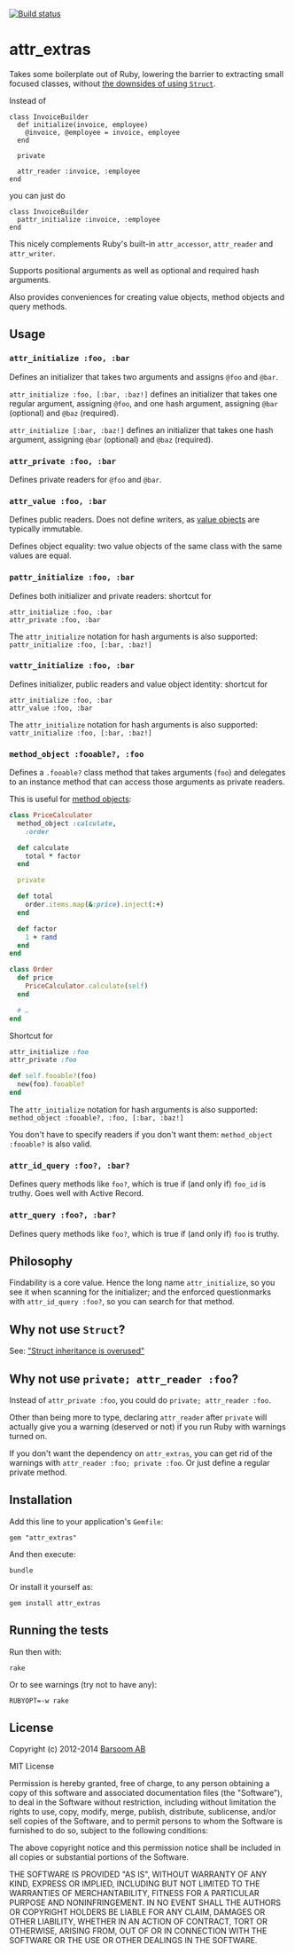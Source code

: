[![Build status](https://secure.travis-ci.org/barsoom/attr_extras.png)](https://travis-ci.org/#!/barsoom/attr_extras/builds)

# attr\_extras

Takes some boilerplate out of Ruby, lowering the barrier to extracting small focused classes, without [the downsides of using `Struct`](http://thepugautomatic.com/2013/08/struct-inheritance-is-overused/).

Instead of

```
class InvoiceBuilder
  def initialize(invoice, employee)
    @invoice, @employee = invoice, employee
  end

  private

  attr_reader :invoice, :employee
end
```

you can just do

```
class InvoiceBuilder
  pattr_initialize :invoice, :employee
end
```

This nicely complements Ruby's built-in `attr_accessor`, `attr_reader` and `attr_writer`.

Supports positional arguments as well as optional and required hash arguments.

Also provides conveniences for creating value objects, method objects and query methods.


## Usage


### `attr_initialize :foo, :bar`

Defines an initializer that takes two arguments and assigns `@foo` and `@bar`.

`attr_initialize :foo, [:bar, :baz!]` defines an initializer that takes one regular argument, assigning `@foo`, and one hash argument, assigning `@bar` (optional) and `@baz` (required).

`attr_initialize [:bar, :baz!]` defines an initializer that takes one hash argument, assigning `@bar` (optional) and `@baz` (required).


### `attr_private :foo, :bar`

Defines private readers for `@foo` and `@bar`.


### `attr_value :foo, :bar`

Defines public readers. Does not define writers, as [value objects](http://en.wikipedia.org/wiki/Value_object) are typically immutable.

Defines object equality: two value objects of the same class with the same values are equal.


### `pattr_initialize :foo, :bar`

Defines both initializer and private readers: shortcut for

```
attr_initialize :foo, :bar
attr_private :foo, :bar
```

The `attr_initialize` notation for hash arguments is also supported: `pattr_initialize :foo, [:bar, :baz!]`


### `vattr_initialize :foo, :bar`

Defines initializer, public readers and value object identity: shortcut for

```
attr_initialize :foo, :bar
attr_value :foo, :bar
```

The `attr_initialize` notation for hash arguments is also supported: `vattr_initialize :foo, [:bar, :baz!]`


### `method_object :fooable?, :foo`<br>

Defines a `.fooable?` class method that takes arguments (`foo`) and delegates to an instance method that can access those arguments as private readers.

This is useful for [method objects](http://refactoring.com/catalog/replaceMethodWithMethodObject.html):

``` ruby
class PriceCalculator
  method_object :calculate,
    :order

  def calculate
    total * factor
  end

  private

  def total
    order.items.map(&:price).inject(:+)
  end

  def factor
    1 + rand
  end
end

class Order
  def price
    PriceCalculator.calculate(self)
  end

  # …
end
```

Shortcut for

``` ruby
attr_initialize :foo
attr_private :foo

def self.fooable?(foo)
  new(foo).fooable?
end
```

The `attr_initialize` notation for hash arguments is also supported: `method_object :fooable?, :foo, [:bar, :baz!]`

You don't have to specify readers if you don't want them: `method_object :fooable?` is also valid.


### `attr_id_query :foo?, :bar?`<br>

Defines query methods like `foo?`, which is true if (and only if) `foo_id` is truthy. Goes well with Active Record.


### `attr_query :foo?, :bar?`<br>

Defines query methods like `foo?`, which is true if (and only if) `foo` is truthy.


## Philosophy

Findability is a core value.
Hence the long name `attr_initialize`, so you see it when scanning for the initializer;
and the enforced questionmarks with `attr_id_query :foo?`, so you can search for that method.


## Why not use `Struct`?

See: ["Struct inheritance is overused"](http://thepugautomatic.com/2013/08/struct-inheritance-is-overused/)


## Why not use `private; attr_reader :foo`?

Instead of `attr_private :foo`, you could do `private; attr_reader :foo`.

Other than being more to type, declaring `attr_reader` after `private` will actually give you a warning (deserved or not) if you run Ruby with warnings turned on.

If you don't want the dependency on `attr_extras`, you can get rid of the warnings with `attr_reader :foo; private :foo`. Or just define a regular private method.


## Installation

Add this line to your application's `Gemfile`:

    gem "attr_extras"

And then execute:

    bundle

Or install it yourself as:

    gem install attr_extras


## Running the tests

Run then with:

`rake`

Or to see warnings (try not to have any):

`RUBYOPT=-w rake`


## License

Copyright (c) 2012-2014 [Barsoom AB](http://barsoom.se)

MIT License

Permission is hereby granted, free of charge, to any person obtaining
a copy of this software and associated documentation files (the
"Software"), to deal in the Software without restriction, including
without limitation the rights to use, copy, modify, merge, publish,
distribute, sublicense, and/or sell copies of the Software, and to
permit persons to whom the Software is furnished to do so, subject to
the following conditions:

The above copyright notice and this permission notice shall be
included in all copies or substantial portions of the Software.

THE SOFTWARE IS PROVIDED "AS IS", WITHOUT WARRANTY OF ANY KIND,
EXPRESS OR IMPLIED, INCLUDING BUT NOT LIMITED TO THE WARRANTIES OF
MERCHANTABILITY, FITNESS FOR A PARTICULAR PURPOSE AND
NONINFRINGEMENT. IN NO EVENT SHALL THE AUTHORS OR COPYRIGHT HOLDERS BE
LIABLE FOR ANY CLAIM, DAMAGES OR OTHER LIABILITY, WHETHER IN AN ACTION
OF CONTRACT, TORT OR OTHERWISE, ARISING FROM, OUT OF OR IN CONNECTION
WITH THE SOFTWARE OR THE USE OR OTHER DEALINGS IN THE SOFTWARE.
